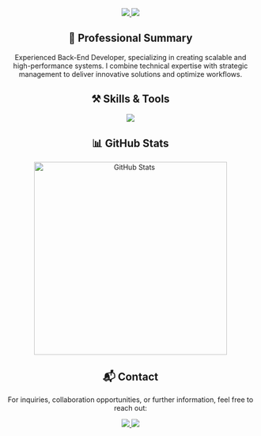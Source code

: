 <div align="center">
  <a href="mailto:nicolas03.eugui@gmail.com">
    <img
      src="https://img.shields.io/badge/Email-333333?style=for-the-badge&logo=gmail&logoColor=white"
    />
  </a>
  <a href="https://linkedin.com/in/nicoeugui" target="_blank">
    <img
      src="https://img.shields.io/badge/LinkedIn-0077B5?style=for-the-badge&logo=linkedin&logoColor=white"
    />
  </a>
<!--   <a href="" target="_blank">
    <img
      src="https://img.shields.io/badge/Website-333333?style=for-the-badge&logo=google-chrome&logoColor=white"
    />
  </a> -->
</div>
<h2 align="center">💼 Professional Summary</h2>
<p align="center">
  Experienced Back-End Developer, specializing in
  creating scalable and high-performance systems. I combine technical expertise
  with strategic management to deliver innovative solutions and optimize
  workflows.
</p>
<h2 align="center">⚒️ Skills & Tools</h2>
<div align="center">
  <img
    src="https://skillicons.dev/icons?i=nextjs,typescript,nodejs,python,ruby,aws,mysql,postgres,mongodb,redis,docker,git"
  />
</div>

<h2 align="center">📊 GitHub Stats</h2>
<div align="center">
  <img
    width="390"
    src="https://github-readme-stats-salesp07.vercel.app/api?username=NicoEugui&count_private=true&show_icons=true&theme=react&rank_icon=github&border_radius=10"
    alt="GitHub Stats"
  />
  
</div>
<h2 align="center">📬 Contact</h2>
<p align="center">
  For inquiries, collaboration opportunities, or further information, feel free
  to reach out:
</p>
<div align="center">
  <a href="mailto:nicolas03.eugui@gmail.com">
    <img
      src="https://img.shields.io/badge/Email-333333?style=for-the-badge&logo=gmail&logoColor=white"
    />
  </a>
  <a href="https://linkedin.com/in/nicoeugui" target="_blank">
    <img
      src="https://img.shields.io/badge/LinkedIn-0077B5?style=for-the-badge&logo=linkedin&logoColor=white"
    />
  </a>
</div>
